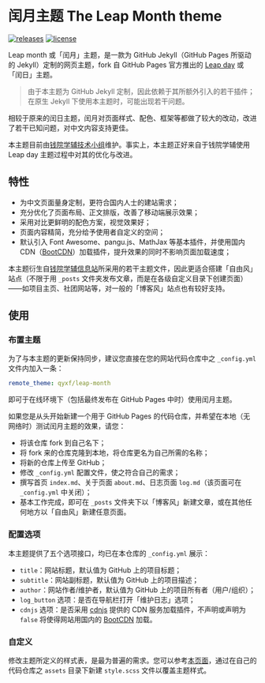 # 闰月主题 The Leap Month theme

[![releases](https://img.shields.io/github/v/release/qyxf/leap-month)](https://github.com/qyxf/leap-month/releases)
[![license](https://img.shields.io/github/license/qyxf/leap-month)](https://creativecommons.org/share-your-work/public-domain/cc0/)

Leap month 或「闰月」主题，是一款为 GitHub Jekyll（GitHub Pages 所驱动的 Jekyll）定制的网页主题，fork 自 GitHub Pages 官方推出的 [Leap day](https://github.com/pages-themes/leap-day) 或「闰日」主题。

> 由于本主题为 GitHub Jekyll 定制，因此依赖于其所额外引入的若干插件；在原生 Jekyll 下使用本主题时，可能出现若干问题。

相较于原来的闰日主题，闰月对页面样式、配色、框架等都做了较大的改动，改进了若干已知问题，对中文内容支持更佳。

本主题目前由[钱院学辅技术小组](https://github.com/qyxf)维护。事实上，本主题正好来自于钱院学辅使用 Leap day 主题过程中对其的优化与改进。

## 特性

- 为中文页面量身定制，更符合国内人士的建站需求；
- 充分优化了页面布局、正文排版，改善了移动端展示效果；
- 采用对比更鲜明的配色方案，视觉效果好；
- 页面内容精简，充分给予使用者自定义的空间；
- 默认引入 Font Awesome、pangu.js、MathJax 等基本插件，并使用国内 CDN（[BootCDN](https://bootcdn.cn/)）加载插件，提升效果的同时不影响页面加载速度；

本主题衍生自[钱院学辅信息站](https://qyxf.site)所采用的若干主题文件，因此更适合搭建「自由风」站点（不限于用 `_posts` 文件夹发布文章，而是在各级自定义目录下创建页面）——如项目主页、社团网站等，对一般的「博客风」站点也有较好支持。

## 使用

### 布置主题

为了与本主题的更新保持同步，建议您直接在您的网站代码仓库中之 `_config.yml` 文件内加入一条：

```yaml
remote_theme: qyxf/leap-month
```

即可于在线环境下（包括最终发布在 GitHub Pages 中时）使用闰月主题。

如果您是从头开始新建一个用于 GitHub Pages 的代码仓库，并希望在本地（无网络时）测试闰月主题的效果，请您：

- 将该仓库 fork 到自己名下；
- 将 fork 来的仓库克隆到本地，将仓库更名为自己所需的名称；
- 将新的仓库上传至 GitHub；
- 修改 `_config.yml` 配置文件，使之符合自己的需求；
- 撰写首页 `index.md`、关于页面 `about.md`、日志页面 `log.md`（该页面可在 `_config.yml` 中关闭）；
- 基本工作完成，即可在 `_posts` 文件夹下以「博客风」新建文章，或在其他任何地方以「自由风」新建任意页面。

### 配置选项

本主题提供了五个选项接口，均已在本仓库的 `_config.yml` 展示：

- `title`：网站标题，默认值为 GitHub 上的项目标题；
- `subtitle`：网站副标题，默认值为 GitHub 上的项目描述；
- `author`：网站作者/维护者，默认值为 GitHub 上的项目所有者（用户/组织）；
- `log_button` 选项：是否在导航栏打开「维护日志」选项；
- `cdnjs` 选项：是否采用 [cdnjs](https://cdnjs.com/) 提供的 CDN 服务加载插件，不声明或声明为 `false` 将使得网站用国内的 [BootCDN](https://bootcdn.cn/) 加载。

### 自定义

修改主题所定义的样式表，是最为普遍的需求。您可以参考[本页面](https://help.github.com/cn/enterprise/2.17/user/articles/adding-a-theme-to-your-github-pages-site-using-jekyll)，通过在自己的代码仓库之 `assets` 目录下新建 `style.scss` 文件以覆盖主题样式。
